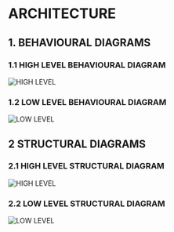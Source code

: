 
# ARCHITECTURE

## 1. BEHAVIOURAL DIAGRAMS

### 1.1 HIGH LEVEL BEHAVIOURAL DIAGRAM

![HIGH LEVEL](https://user-images.githubusercontent.com/98839429/156936137-c10817cb-7f99-4b31-b6c4-4a5a301e21d2.png)

### 1.2 LOW LEVEL BEHAVIOURAL DIAGRAM

![LOW LEVEL](https://user-images.githubusercontent.com/98839429/156936236-bfa0c3cf-06a9-4b8f-8505-ac979539bd40.png)

## 2 STRUCTURAL DIAGRAMS

### 2.1 HIGH LEVEL STRUCTURAL DIAGRAM

![HIGH LEVEL](https://user-images.githubusercontent.com/98839429/156983594-85dcb5e8-50e8-49e2-a813-2c6a6236f2ed.png)

### 2.2 LOW LEVEL STRUCTURAL DIAGRAM

![LOW LEVEL](https://user-images.githubusercontent.com/98839429/156988501-913daa59-e6d2-4283-9b63-f50f25fe3064.png)

